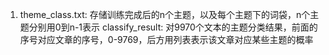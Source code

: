 1. theme_class.txt: 存储训练完成后的n个主题，以及每个主题下的词袋，n个主题分别用0到n-1表示
   classify_result: 对9970个文本的主题分类结果，前面的序号对应文章的序号，0-9769，后方用列表表示该文章对应某些主题的概率